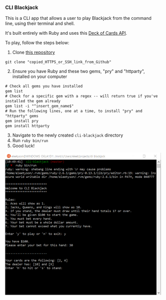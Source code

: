 ### CLI Blackjack
This is a CLI app that allows a user to play Blackjack from the command line, using their terminal and shell.

It's built entirely with Ruby and uses this [Deck of Cards API](https://deckofcardsapi.com/).

To play, follow the steps below:
1. Clone [this repository](https://github.com/eleetyson/cli-blackjack)
```
git clone "copied_HTTPS_or_SSH_link_from_Github"
```
2. Ensure you have Ruby and these two gems, "pry" and "httparty", installed on your computer
```
# Check all gems you have installed
gem list
# Check for a specific gem with a regex -- will return true if you've installed the gem already
gem list -i "^insert_gem_name$"
# Run the following lines, one at a time, to install "pry" and "httparty" gems
gem install pry
gem install httparty
```
3. Navigate to the newly created `cli-blackjack` directory
4. Run `ruby bin/run`
5. Good luck!

![Image of Demo](./demo.png)
